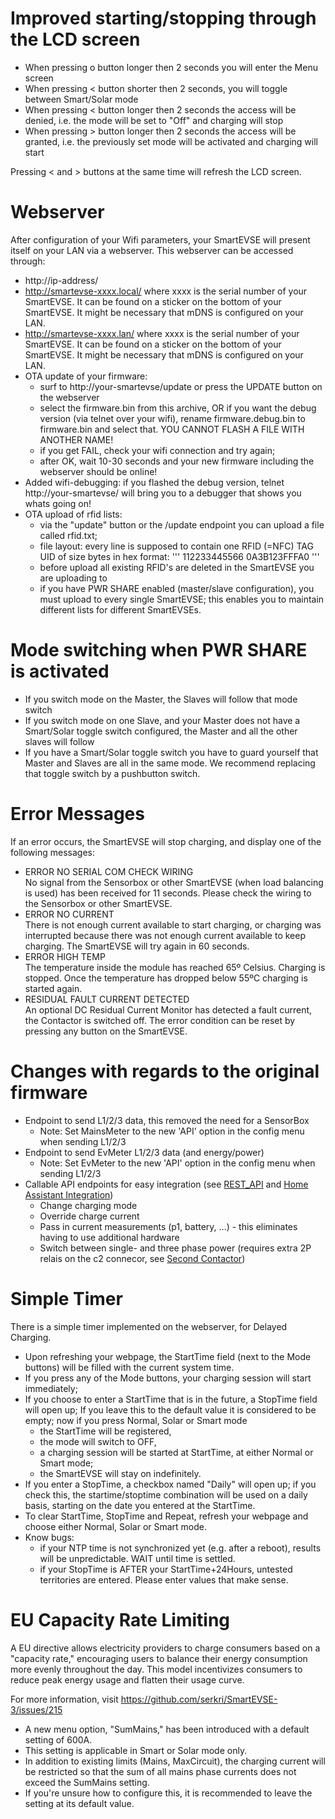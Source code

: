 # Improved starting/stopping through the LCD screen
* When pressing o button longer then 2 seconds you will enter the Menu screen
* When pressing < button shorter then 2 seconds, you will toggle between Smart/Solar mode
* When pressing < button longer then 2 seconds the access will be denied, i.e. the mode will be set to "Off" and charging will stop
* When pressing > button longer then 2 seconds the access will be granted, i.e. the previously set mode will be activated and charging will start

Pressing < and > buttons at the same time will refresh the LCD screen.

# Webserver
After configuration of your Wifi parameters, your SmartEVSE will present itself on your LAN via a webserver. This webserver can be accessed through:
* http://ip-address/
* http://smartevse-xxxx.local/ where xxxx is the serial number of your SmartEVSE. It can be found on a sticker on the bottom of your SmartEVSE. It might be necessary that mDNS is configured on your LAN.
* http://smartevse-xxxx.lan/ where xxxx is the serial number of your SmartEVSE. It can be found on a sticker on the bottom of your SmartEVSE. It might be necessary that mDNS is configured on your LAN.
* OTA update of your firmware:
    - surf to http://your-smartevse/update or press the UPDATE button on the webserver
    - select the firmware.bin from this archive, OR if you want the debug version (via telnet over your wifi),
 rename firmware.debug.bin to firmware.bin and select that. YOU CANNOT FLASH A FILE WITH ANOTHER NAME!
    - if you get FAIL, check your wifi connection and try again;
    - after OK, wait 10-30 seconds and your new firmware including the webserver should be online!
* Added wifi-debugging: if you flashed the debug version, telnet http://your-smartevse/ will bring you to a debugger that shows you whats going on!
* OTA upload of rfid lists:
    - via the "update" button or the /update endpoint you can upload a file called rfid.txt;
    - file layout: every line is supposed to contain one RFID (=NFC) TAG UID of size bytes in hex format:
'''
112233445566
0A3B123FFFA0
'''
    - before upload all existing RFID's are deleted in the SmartEVSE you are uploading to
    - if you have PWR SHARE enabled (master/slave configuration), you must upload to every single SmartEVSE; this enables you to maintain different lists for different SmartEVSEs.

# Mode switching when PWR SHARE is activated
* If you switch mode on the Master, the Slaves will follow that mode switch
* If you switch mode on one Slave, and your Master does not have a Smart/Solar toggle switch configured, the Master and all the other slaves will follow
* If you have a Smart/Solar toggle switch you have to guard yourself that Master and Slaves are all in the same mode. We recommend replacing that toggle switch by a pushbutton switch.

# Error Messages
If an error occurs, the SmartEVSE will stop charging, and display one of the following messages:
* ERROR NO SERIAL COM	  CHECK WIRING<br>No signal from the Sensorbox or other SmartEVSE (when load balancing is used) has been received for 11 seconds. Please check the wiring to the Sensorbox or other SmartEVSE.
* ERROR NO CURRENT<br>There is not enough current available to start charging, or charging was interrupted because there was not enough current available to keep charging. The SmartEVSE will try again in 60 seconds.
* ERROR	HIGH TEMP<br>The temperature inside the module has reached 65º Celsius. Charging is stopped.
Once the temperature has dropped below 55ºC charging is started again.
* RESIDUAL FAULT CURRENT DETECTED<br>An optional DC Residual Current Monitor has detected a fault current, the Contactor is switched off.
The error condition can be reset by pressing any button on the SmartEVSE.

# Changes with regards to the original firmware
* Endpoint to send L1/2/3 data, this removed the need for a SensorBox
  * Note: Set MainsMeter to the new 'API' option in the config menu when sending L1/2/3
* Endpoint to send EvMeter L1/2/3 data (and energy/power)
  * Note: Set EvMeter to the new 'API' option in the config menu when sending L1/2/3
* Callable API endpoints for easy integration (see [REST_API](REST_API.md) and [Home Assistant Integration](configuration.md#integration-with-home-assistant))
  * Change charging mode
  * Override charge current
  * Pass in current measurements (p1, battery, ...) - this eliminates having to use additional hardware
  * Switch between single- and three phase power (requires extra 2P relais on the c2 connecor, see [Second Contactor](installation.md#second-contactor-c2))

# Simple Timer

There is a simple timer implemented on the webserver, for Delayed Charging.
* Upon refreshing your webpage, the StartTime field (next to the Mode buttons) will be filled with the current system time.
* If you press any of the Mode buttons, your charging session will start immediately;
* If you choose to enter a StartTime that is in the future, a StopTime field will open up;
  If you leave this to the default value it is considered to be empty; now if you press Normal, Solar or Smart mode
    - the StartTime will be registered,
    - the mode will switch to OFF,
    - a charging session will be started at StartTime, at either Normal or Smart mode;
    - the SmartEVSE will stay on indefinitely.
* If you enter a StopTime, a checkbox named "Daily" will open up; if you check this, the startime/stoptime combination will be used on a daily basis,
  starting on the date you entered at the StartTime.
* To clear StartTime, StopTime and Repeat, refresh your webpage and choose either Normal, Solar or Smart mode.
* Know bugs:
    - if your NTP time is not synchronized yet (e.g. after a reboot), results will be unpredictable. WAIT until time is settled.
    - if your StopTime is AFTER your StartTime+24Hours, untested territories are entered. Please enter values that make sense.

# EU Capacity Rate Limiting
A EU directive allows electricity providers to charge consumers based on a "capacity rate," encouraging users to balance their energy consumption more evenly throughout the day. This model incentivizes consumers to reduce peak energy usage and flatten their usage curve.

For more information, visit https://github.com/serkri/SmartEVSE-3/issues/215

* A new menu option, "SumMains," has been introduced with a default setting of 600A.
* This setting is applicable in Smart or Solar mode only.
* In addition to existing limits (Mains, MaxCircuit), the charging current will be restricted so that the sum of all mains phase currents does not exceed the SumMains setting.
* If you're unsure how to configure this, it is recommended to leave the setting at its default value.

